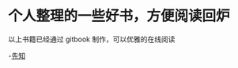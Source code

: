 # 个人整理的一些好书，方便阅读回炉

以上书籍已经通过 gitbook 制作，可以优雅的在线阅读

-[先知](https://adymilk.github.io/read-books/先知/_book/index.html)